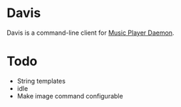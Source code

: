 # Davis

Davis is a command-line client for [Music Player Daemon](https://www.musicpd.org/).

# Todo

* String templates
* idle
* Make image command configurable
